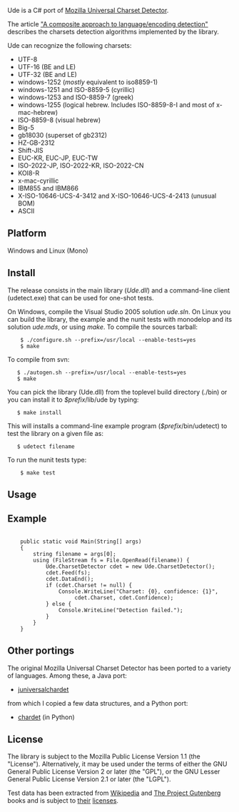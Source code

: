 Ude is a C# port of [Mozilla Universal Charset Detector](http://mxr.mozilla.org/mozilla/source/extensions/universalchardet/src/).

The article ["A composite approach to language/encoding detection"](http://www.mozilla.org/projects/intl/UniversalCharsetDetection.html) describes the charsets detection algorithms implemented by the library.

Ude can recognize the following charsets:

  * UTF-8
  * UTF-16 (BE and LE)
  * UTF-32 (BE and LE)
  * windows-1252 (_mostly_ equivalent to iso8859-1)
  * windows-1251 and ISO-8859-5 (cyrillic)
  * windows-1253 and ISO-8859-7 (greek)
  * windows-1255 (logical hebrew. Includes ISO-8859-8-I and most of x-mac-hebrew)
  * ISO-8859-8 (visual hebrew)
  * Big-5
  * gb18030 (superset of gb2312)
  * HZ-GB-2312
  * Shift-JIS
  * EUC-KR, EUC-JP, EUC-TW
  * ISO-2022-JP, ISO-2022-KR, ISO-2022-CN
  * KOI8-R
  * x-mac-cyrillic
  * IBM855 and IBM866
  * X-ISO-10646-UCS-4-3412 and X-ISO-10646-UCS-4-2413 (unusual BOM)
  * ASCII

## Platform ##

Windows and Linux (Mono)

## Install ##

The release consists in the main library (_Ude.dll_) and a command-line client (udetect.exe) that can be used for one-shot tests.

On Windows, compile the Visual Studio 2005 solution _ude.sln_.
On Linux you can build the library, the example and the nunit tests with monodelop
and its solution _ude.mds_, or using _make_. To compile the sources tarball:

```
    $ ./configure.sh --prefix=/usr/local --enable-tests=yes
    $ make
```

To compile from svn:

```
   $ ./autogen.sh --prefix=/usr/local --enable-tests=yes
   $ make
```

You can pick the library (Ude.dll) from the toplevel build directory (./bin) or
you can install it to _$prefix_/lib/ude by typing:

```
   $ make install
```

This will installs a command-line example program (_$prefix_/bin/udetect) to test
the library on a given file as:

```
   $ udetect filename 
```

To run the nunit tests type:

```
    $ make test
```

## Usage ##



## Example ##

```

    public static void Main(String[] args)
    {
        string filename = args[0];
        using (FileStream fs = File.OpenRead(filename)) {
            Ude.CharsetDetector cdet = new Ude.CharsetDetector();
            cdet.Feed(fs);
            cdet.DataEnd();
            if (cdet.Charset != null) {
                Console.WriteLine("Charset: {0}, confidence: {1}", 
                     cdet.Charset, cdet.Confidence);
            } else {
                Console.WriteLine("Detection failed.");
            }
        }
    }    
```

## Other portings ##

The original Mozilla Universal Charset Detector has been ported to a variety of languages. Among these, a Java port:

  * [juniversalchardet](http://code.google.com/p/juniversalchardet/)

from which I copied a few data structures, and a Python port:

  * [chardet](http://chardet.feedparser.org/) (in Python)

## License ##

The library is subject to the Mozilla Public License Version 1.1 (the "License"). Alternatively, it may be used under the terms of either the GNU General Public License Version 2 or later (the "GPL"), or the GNU Lesser General Public License Version 2.1 or later (the "LGPL").

Test data has been extracted from [Wikipedia](http://www.wikipedia.org) and [The Project Gutenberg](http://www.gutenberg.org) books and is subject to [their](http://en.wikipedia.org/wiki/Wikipedia:Text_of_the_GNU_Free_Documentation_License) [licenses](http://www.gutenberg.org/wiki/Gutenberg:The_Project_Gutenberg_License).

